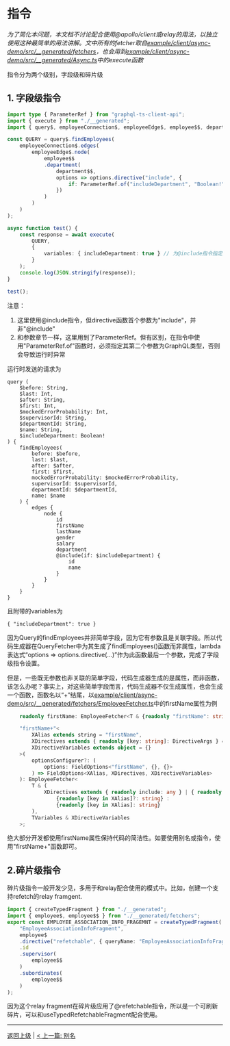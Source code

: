# 指令

*为了简化本问题，本文档不讨论配合使用@apollo/client或relay的用法，以独立使用这种最简单的用法讲解。文中所有的fetcher取自[example/client/async-demo/src/__generated/fetchers](example/client/async-demo/src/__generated/fetchers)，也会用到[example/client/async-demo/src/__generated/Async.ts](example/client/async-demo/src/__generated/Async.ts)中的execute函数*

指令分为两个级别，字段级和碎片级

## 1. 字段级指令
```ts
import type { ParameterRef } from "graphql-ts-client-api";
import { execute } from "./__generated";
import { query$, employeeConnection$, employeeEdge$, employee$$, department$$ } from "./__generated/fetchers";

const QUERY = query$.findEmployees(
    employeeConnection$.edges(
        employeeEdge$.node(
            employee$$
            .department(
                department$$,
                options => options.directive("include", {
                    if: ParameterRef.of("includeDepartment", "Boolean!")
                })
            )
        )
    )
);

async function test() {
    const response = await execute(
        QUERY,
        {
            variables: { includeDepartment: true } // 为@include指令指定参数
        }
    );
    console.log(JSON.stringify(response));
}

test();
```

注意：
1. 这里使用@include指令，但directive函数首个参数为"include"，并非"@include"
2. 和参数章节一样，这里用到了ParameterRef。但有区别，在指令中使用"ParameterRef.of"函数时，必须指定其第二个参数为GraphQL类型，否则会导致运行时异常

运行时发送的请求为
```
query (
    $before: String, 
    $last: Int, 
    $after: String, 
    $first: Int, 
    $mockedErrorProbability: Int, 
    $supervisorId: String, 
    $departmentId: String, 
    $name: String, 
    $includeDepartment: Boolean!
) {
    findEmployees(
        before: $before, 
        last: $last, 
        after: $after, 
        first: $first, 
        mockedErrorProbability: $mockedErrorProbability, 
        supervisorId: $supervisorId, 
        departmentId: $departmentId, 
        name: $name
    ) {
        edges {
            node {
                id
                firstName
                lastName
                gender
                salary
                department 
                @include(if: $includeDepartment) {
                    id
                    name 
                }
            }
        }
    }
}
```
且附带的variables为
```
{ "includeDepartment": true }
```

因为Query的findEmployees并非简单字段，因为它有参数且是关联字段。所以代码生成器在QueryFetcher中为其生成了findEmployees()函数而非属性，lambda表达式“options => options.directive(...)”作为此函数最后一个参数，完成了字段级指令设置。

但是，一些既无参数也非关联的简单字段，代码生成器生成的是属性，而非函数，该怎么办呢？事实上，对这些简单字段而言，代码生成器不仅生成属性，也会生成一个函数，函数名以“+”结尾，以[example/client/async-demo/src/__generated/fetchers/EmployeeFetcher.ts](example/client/async-demo/src/__generated/fetchers/EmployeeFetcher.ts)中的firstName属性为例

```ts
    readonly firstName: EmployeeFetcher<T & {readonly "firstName": string}, TVariables>;

    "firstName+"<
        XAlias extends string = "firstName", 
        XDirectives extends { readonly [key: string]: DirectiveArgs } = {}, 
        XDirectiveVariables extends object = {}
    >(
        optionsConfigurer?: (
            options: FieldOptions<"firstName", {}, {}>
        ) => FieldOptions<XAlias, XDirectives, XDirectiveVariables>
    ): EmployeeFetcher<
        T & (
            XDirectives extends { readonly include: any } | { readonly skip: any } ? 
                {readonly [key in XAlias]?: string} : 
                {readonly [key in XAlias]: string}
        ), 
        TVariables & XDirectiveVariables
    >;
```
绝大部分开发都使用firstName属性保持代码的简洁性。如要使用别名或指令，使用"firstName+"函数即可。

## 2.碎片级指令

碎片级指令一般开发少见，多用于和relay配合使用的模式中。比如，创建一个支持refetch的relay framgent.
```ts
import { createTypedFragment } from "./__generated";
import { employee$, employee$$ } from "./__generated/fetchers";
export const EMPLOYEE_ASSOCIATION_INFO_FRAGEMNT = createTypedFragment(
    "EmployeeAssociationInfoFragment",
    employee$
    .directive("refetchable", { queryName: "EmployeeAssociationInfoFragmentRefetchQuery" })
    .id
    .supervisor(
        employee$$
    )
    .subordinates(
        employee$$
    )
);
```
因为这个relay fragment在碎片级应用了@refetchable指令，所以是一个可刷新碎片，可以和useTypedRefetchableFragment配合使用。

----------------------
[返回上级](./README_zh_CN.md) | [< 上一篇: 别名](./alias_zh_CN.md)
